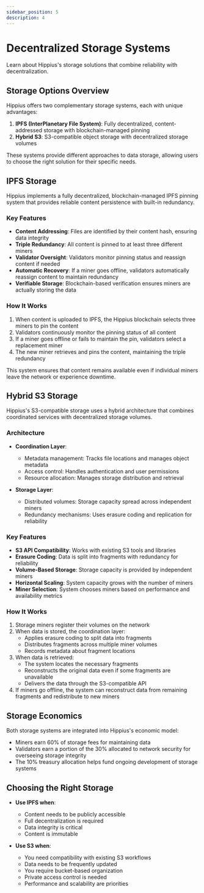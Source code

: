 ```yaml
---
sidebar_position: 5
description: 4
---
```


# Decentralized Storage Systems

Learn about Hippius's storage solutions that combine reliability with decentralization.

## Storage Options Overview

Hippius offers two complementary storage systems, each with unique advantages:

1. **IPFS (InterPlanetary File System)**: Fully decentralized, content-addressed storage with blockchain-managed pinning
2. **Hybrid S3**: S3-compatible object storage with decentralized storage volumes

These systems provide different approaches to data storage, allowing users to choose the right solution for their specific needs.

## IPFS Storage

Hippius implements a fully decentralized, blockchain-managed IPFS pinning system that provides reliable content persistence with built-in redundancy.

### Key Features

- **Content Addressing**: Files are identified by their content hash, ensuring data integrity
- **Triple Redundancy**: All content is pinned to at least three different miners
- **Validator Oversight**: Validators monitor pinning status and reassign content if needed
- **Automatic Recovery**: If a miner goes offline, validators automatically reassign content to maintain redundancy
- **Verifiable Storage**: Blockchain-based verification ensures miners are actually storing the data

### How It Works

1. When content is uploaded to IPFS, the Hippius blockchain selects three miners to pin the content
2. Validators continuously monitor the pinning status of all content
3. If a miner goes offline or fails to maintain the pin, validators select a replacement miner
4. The new miner retrieves and pins the content, maintaining the triple redundancy

This system ensures that content remains available even if individual miners leave the network or experience downtime.

## Hybrid S3 Storage

Hippius's S3-compatible storage uses a hybrid architecture that combines coordinated services with decentralized storage volumes.

### Architecture

- **Coordination Layer**:

  - Metadata management: Tracks file locations and manages object metadata
  - Access control: Handles authentication and user permissions
  - Resource allocation: Manages storage distribution and retrieval

- **Storage Layer**:
  - Distributed volumes: Storage capacity spread across independent miners
  - Redundancy mechanisms: Uses erasure coding and replication for reliability

### Key Features

- **S3 API Compatibility**: Works with existing S3 tools and libraries
- **Erasure Coding**: Data is split into fragments with redundancy for reliability
- **Volume-Based Storage**: Storage capacity is provided by independent miners
- **Horizontal Scaling**: System capacity grows with the number of miners
- **Miner Selection**: System chooses miners based on performance and availability metrics

### How It Works

1. Storage miners register their volumes on the network
2. When data is stored, the coordination layer:
   - Applies erasure coding to split data into fragments
   - Distributes fragments across multiple miner volumes
   - Records metadata about fragment locations
3. When data is retrieved:
   - The system locates the necessary fragments
   - Reconstructs the original data even if some fragments are unavailable
   - Delivers the data through the S3-compatible API
4. If miners go offline, the system can reconstruct data from remaining fragments and redistribute to new miners

## Storage Economics

Both storage systems are integrated into Hippius's economic model:

- Miners earn 60% of storage fees for maintaining data
- Validators earn a portion of the 30% allocated to network security for overseeing storage integrity
- The 10% treasury allocation helps fund ongoing development of storage systems

## Choosing the Right Storage

- **Use IPFS when**:

  - Content needs to be publicly accessible
  - Full decentralization is required
  - Data integrity is critical
  - Content is immutable

- **Use S3 when**:
  - You need compatibility with existing S3 workflows
  - Data needs to be frequently updated
  - You require bucket-based organization
  - Private access control is needed
  - Performance and scalability are priorities
